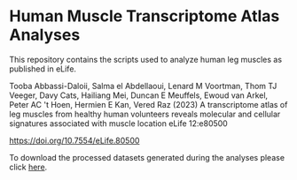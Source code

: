 # Human Muscle Transcriptome Atlas Analyses

This repository contains the scripts used to analyze human leg muscles as published in eLife.

Tooba Abbassi-Daloii, Salma el Abdellaoui, Lenard M Voortman, Thom TJ Veeger, Davy Cats, Hailiang Mei, Duncan E Meuffels, Ewoud van Arkel, Peter AC 't Hoen, Hermien E Kan, Vered Raz (2023) A transcriptome atlas of leg muscles from healthy human volunteers reveals molecular and cellular signatures associated with muscle location eLife 12:e80500

https://doi.org/10.7554/eLife.80500


To download the processed datasets generated during the analyses please click [here](https://github.com/tabbassidaloii/HumanMuscleTranscriptomeAtlasAnalyses/blob/main/dataAnalyses/processedData/normalizedExpressionData.RData).
